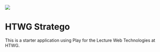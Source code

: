 [<img src="https://img.shields.io/travis/playframework/play-scala-starter-example.svg"/>](https://travis-ci.org/playframework/play-scala-starter-example)

# HTWG Stratego

This is a starter application using Play for the Lecture Web Technologies at HTWG.
 